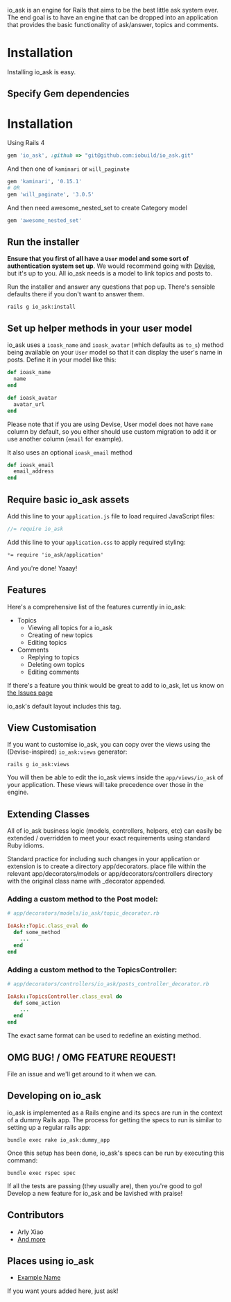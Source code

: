 io_ask is an engine for Rails that aims to be the best little ask system ever.
The end goal is to have an engine that can be dropped into an application that
provides the basic functionality of ask/answer, topics and comments.



# Installation

Installing io_ask is easy.

## Specify Gem dependencies

# Installation

Using Rails 4

```ruby
gem 'io_ask', :github => "git@github.com:iobuild/io_ask.git"
```

And then one of `kaminari` or `will_paginate`
```ruby
gem 'kaminari', '0.15.1'
# OR
gem 'will_paginate', '3.0.5'
```
And then need awesome_nested_set to create Category model
```ruby
gem 'awesome_nested_set'
```

## Run the installer

**Ensure that you first of all have a `User` model and some sort of authentication system set up**. We would recommend going with [Devise](http://github.com/plataformatec/devise), but it's up to
you. All io_ask needs is a model to link topics and posts to.

Run the installer and answer any questions that pop up. There's sensible defaults there if you don't want to answer them.

```shell
rails g io_ask:install
```

## Set up helper methods in your user model

io_ask uses a `ioask_name` and `ioask_avatar` (which defaults as `to_s`) method being available on your `User` model so that it can display the user's name in posts. Define it in your model like this:

```ruby
def ioask_name
  name
end

def ioask_avatar
  avatar_url
end
```

Please note that if you are using Devise, User model does not have `name` column by default,
so you either should use custom migration to add it or use another column (`email` for example).

It also uses an optional `ioask_email` method

```ruby
def ioask_email
  email_address
end
```

## Require basic io_ask assets

Add this line to your `application.js` file to load required JavaScript files:

```js
//= require io_ask
```

Add this line to your `application.css` to apply required styling:

```css
*= require 'io_ask/application'
```


And you're done! Yaaay!


## Features

Here's a comprehensive list of the features currently in io_ask:

* Topics
  * Viewing all topics for a io_ask
  * Creating of new topics
  * Editing topics
* Comments
  * Replying to topics
  * Deleting own topics
  * Editing comments


If there's a feature you think would be great to add to io_ask, let us know on [the Issues
page](https://github.com/iobuild/io_ask/issues)



io_ask's default layout includes this tag.

## View Customisation

If you want to customise io_ask, you can copy over the views using the (Devise-inspired) `io_ask:views` generator:

    rails g io_ask:views

You will then be able to edit the io_ask views inside the `app/views/io_ask` of your application. These views will take precedence over those in the engine.

## Extending Classes

All of io_ask business logic (models, controllers, helpers, etc) can easily be extended / overridden to meet your exact requirements using standard Ruby idioms.

Standard practice for including such changes in your application or extension is to create a directory app/decorators. place file within the relevant app/decorators/models or app/decorators/controllers directory with the original class name with _decorator appended.

### Adding a custom method to the Post model:

```ruby
# app/decorators/models/io_ask/topic_decorator.rb

IoAsk::Topic.class_eval do
  def some_method
    ...
  end
end
```

### Adding a custom method to the TopicsController:

```ruby
# app/decorators/controllers/io_ask/posts_controller_decorator.rb

IoAsk::TopicsController.class_eval do
  def some_action
    ...
  end
end
```

The exact same format can be used to redefine an existing method.



## OMG BUG! / OMG FEATURE REQUEST!

File an issue and we'll get around to it when we can.

## Developing on io_ask

io_ask is implemented as a Rails engine and its specs are run in the context of a dummy Rails app. The process for getting the specs to run is similar to setting up a regular rails app:

    bundle exec rake io_ask:dummy_app

Once this setup has been done, io_ask's specs can be run by executing this command:

    bundle exec rspec spec

If all the tests are passing (they usually are), then you're good to go! Develop a new feature for io_ask and be lavished with praise!

## Contributors

* Arly Xiao
* [And more](https://github.com/iobuild/io_ask/contributors)

## Places using io_ask

* [Example Name](http://example.com)

If you want yours added here, just ask!
